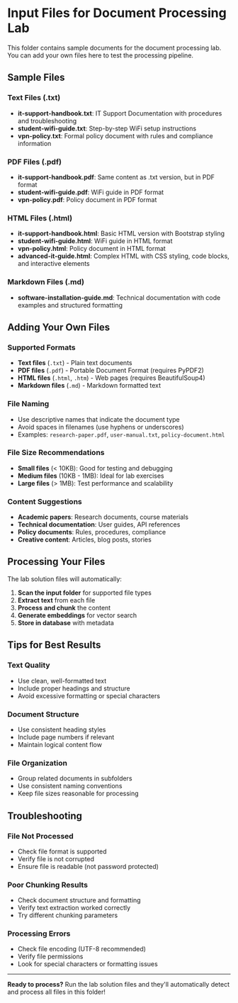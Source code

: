 # Input Files for Document Processing Lab

This folder contains sample documents for the document processing lab. You can add your own files here to test the processing pipeline.

## Sample Files

### **Text Files (.txt)**
- **it-support-handbook.txt**: IT Support Documentation with procedures and troubleshooting
- **student-wifi-guide.txt**: Step-by-step WiFi setup instructions
- **vpn-policy.txt**: Formal policy document with rules and compliance information

### **PDF Files (.pdf)**
- **it-support-handbook.pdf**: Same content as .txt version, but in PDF format
- **student-wifi-guide.pdf**: WiFi guide in PDF format
- **vpn-policy.pdf**: Policy document in PDF format

### **HTML Files (.html)**
- **it-support-handbook.html**: Basic HTML version with Bootstrap styling
- **student-wifi-guide.html**: WiFi guide in HTML format
- **vpn-policy.html**: Policy document in HTML format
- **advanced-it-guide.html**: Complex HTML with CSS styling, code blocks, and interactive elements

### **Markdown Files (.md)**
- **software-installation-guide.md**: Technical documentation with code examples and structured formatting

## Adding Your Own Files

### **Supported Formats**
- **Text files** (`.txt`) - Plain text documents
- **PDF files** (`.pdf`) - Portable Document Format (requires PyPDF2)
- **HTML files** (`.html`, `.htm`) - Web pages (requires BeautifulSoup4)
- **Markdown files** (`.md`) - Markdown formatted text

### **File Naming**
- Use descriptive names that indicate the document type
- Avoid spaces in filenames (use hyphens or underscores)
- Examples: `research-paper.pdf`, `user-manual.txt`, `policy-document.html`

### **File Size Recommendations**
- **Small files** (< 10KB): Good for testing and debugging
- **Medium files** (10KB - 1MB): Ideal for lab exercises
- **Large files** (> 1MB): Test performance and scalability

### **Content Suggestions**
- **Academic papers**: Research documents, course materials
- **Technical documentation**: User guides, API references
- **Policy documents**: Rules, procedures, compliance
- **Creative content**: Articles, blog posts, stories

## Processing Your Files

The lab solution files will automatically:
1. **Scan the input folder** for supported file types
2. **Extract text** from each file
3. **Process and chunk** the content
4. **Generate embeddings** for vector search
5. **Store in database** with metadata

## Tips for Best Results

### **Text Quality**
- Use clean, well-formatted text
- Include proper headings and structure
- Avoid excessive formatting or special characters

### **Document Structure**
- Use consistent heading styles
- Include page numbers if relevant
- Maintain logical content flow

### **File Organization**
- Group related documents in subfolders
- Use consistent naming conventions
- Keep file sizes reasonable for processing

## Troubleshooting

### **File Not Processed**
- Check file format is supported
- Verify file is not corrupted
- Ensure file is readable (not password protected)

### **Poor Chunking Results**
- Check document structure and formatting
- Verify text extraction worked correctly
- Try different chunking parameters

### **Processing Errors**
- Check file encoding (UTF-8 recommended)
- Verify file permissions
- Look for special characters or formatting issues

---

**Ready to process?** Run the lab solution files and they'll automatically detect and process all files in this folder!
